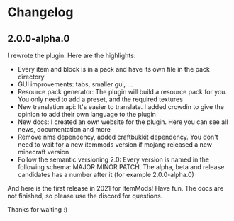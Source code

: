# Changelog

## 2.0.0-alpha.0

I rewrote the plugin. 
Here are the highlights:

* Every item and block is in a pack and have its own file in the pack directory
* GUI improvements: tabs, smaller gui, ...
* Resource pack generator: The plugin will build a resource pack for you. 
  You only need to add a preset, and the required textures
* New translation api: It's easier to translate. I added crowdin to give the opinion
  to add their own language to the plugin
* New docs: I created an own website for the plugin. Here you can see all news, documentation and more
* Remove nms dependency, added craftbukkit dependency. You don't need to wait for a new itemmods version
  if mojang released a new minecraft version
* Follow the semantic versioning 2.0: Every version is named in the following schema: MAJOR.MINOR.PATCH.
  The alpha, beta and release candidates has a number after it (for example 2.0.0-alpha.0)
  
And here is the first release in 2021 for ItemMods!
Have fun. The docs are not finished, so please use the discord for questions.

Thanks for waiting :)
